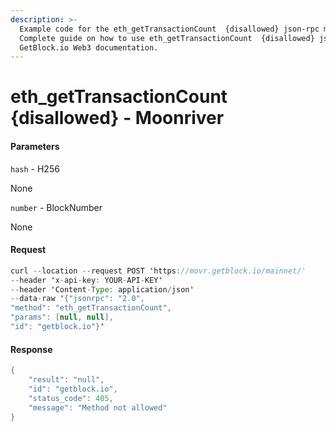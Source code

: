 ```yaml
---
description: >-
  Example code for the eth_getTransactionCount  {disallowed} json-rpc method.
  Сomplete guide on how to use eth_getTransactionCount  {disallowed} json-rpc in
  GetBlock.io Web3 documentation.
---
```


# eth\_getTransactionCount {disallowed} - Moonriver

#### Parameters

`hash` - H256

None

`number` - BlockNumber

None

#### Request

```java
curl --location --request POST 'https://movr.getblock.io/mainnet/' 
--header 'x-api-key: YOUR-API-KEY' 
--header 'Content-Type: application/json' 
--data-raw '{"jsonrpc": "2.0",
"method": "eth_getTransactionCount",
"params": [null, null],
"id": "getblock.io"}'
```

#### Response

```java
{
    "result": "null",
    "id": "getblock.io",
    "status_code": 405,
    "message": "Method not allowed"
}
```
